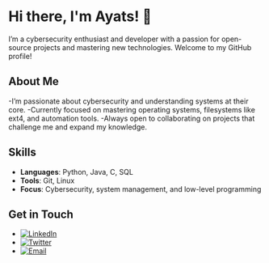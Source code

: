# Hi there, I'm Ayats! 👋

I’m a cybersecurity enthusiast and developer with a passion for open-source projects and mastering new technologies. Welcome to my GitHub profile!
## About Me

-I’m passionate about cybersecurity and understanding systems at their core.
-Currently focused on mastering operating systems, filesystems like ext4, and automation tools.
-Always open to collaborating on projects that challenge me and expand my knowledge.
## Skills

- **Languages**: Python, Java, C, SQL
- **Tools**: Git, Linux
- **Focus**: Cybersecurity, system management, and low-level programming

## Get in Touch

- [![LinkedIn](https://raw.githubusercontent.com/CLorant/readme-social-icons/main/size/medium-dark/linkedin.svg)](https://www.linkedin.com/in/ayats37)
- [![Twitter](https://raw.githubusercontent.com/CLorant/readme-social-icons/main/size/medium-dark/twitter.svg)](https://twitter.com/ayats37)
- [![Email](https://raw.githubusercontent.com/CLorant/readme-social-icons/main/size/medium-dark/email.svg)](mailto:ayats37@example.com)
